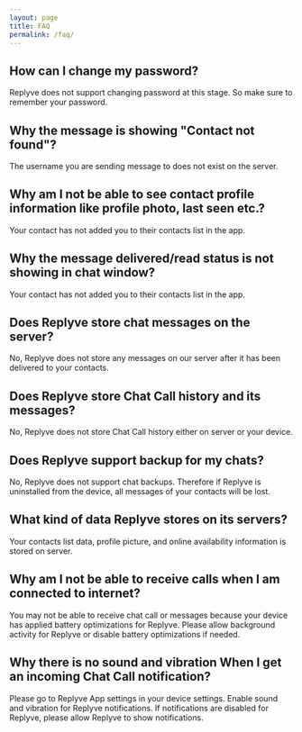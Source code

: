 ```yaml
---
layout: page
title: FAQ
permalink: /faq/
---
```


## How can I change my password?
Replyve does not support changing password at this stage. So make sure to remember your password.

## Why the message is showing "Contact not found"?
The username you are sending message to does not exist on the server.

## Why am I not be able to see contact profile information like profile photo, last seen etc.?
Your contact has not added you to their contacts list in the app.

## Why the message delivered/read status is not showing in chat window?
Your contact has not added you to their contacts list in the app.

## Does Replyve store chat messages on the server?
No, Replyve does not store any messages on our server after it has been delivered to your contacts.

## Does Replyve store Chat Call history and its messages?
No, Replyve does not store Chat Call history either on server or your device.

## Does Replyve support backup for my chats?
No, Replyve does not support chat backups. Therefore if Replyve is uninstalled from the device, all messages of your contacts will be lost.

## What kind of data Replyve stores on its servers?
Your contacts list data, profile picture, and online availability information is stored on server.

## Why am I not be able to receive calls when I am connected to internet?
You may not be able to receive chat call or messages because your device has applied battery optimizations for Replyve.
Please allow background activity for Replyve or disable battery optimizations if needed.

## Why there is no sound and vibration When I get an incoming Chat Call notification?
Please go to Replyve App settings in your device settings. Enable sound and vibration for Replyve notifications.
If notifications are disabled for Replyve, please allow Replyve to show notifications.
